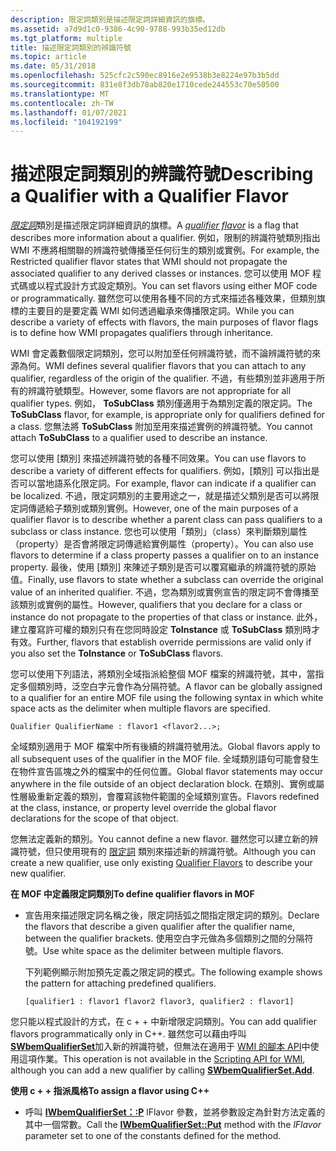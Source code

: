 ```yaml
---
description: 限定詞類別是描述限定詞詳細資訊的旗標。
ms.assetid: a7d9d1c0-9386-4c90-9788-993b35ed12db
ms.tgt_platform: multiple
title: 描述限定詞類別的辨識符號
ms.topic: article
ms.date: 05/31/2018
ms.openlocfilehash: 525cfc2c590ec8916e2e9538b3e8224e97b3b5dd
ms.sourcegitcommit: 831e8f3db78ab820e1710cede244553c70e50500
ms.translationtype: MT
ms.contentlocale: zh-TW
ms.lasthandoff: 01/07/2021
ms.locfileid: "104192199"
---
```

# <a name="describing-a-qualifier-with-a-qualifier-flavor"></a><span data-ttu-id="ef010-103">描述限定詞類別的辨識符號</span><span class="sxs-lookup"><span data-stu-id="ef010-103">Describing a Qualifier with a Qualifier Flavor</span></span>

<span data-ttu-id="ef010-104">[*限定詞*](gloss-q.md)類別是描述限定詞詳細資訊的旗標。</span><span class="sxs-lookup"><span data-stu-id="ef010-104">A [*qualifier flavor*](gloss-q.md) is a flag that describes more information about a qualifier.</span></span> <span data-ttu-id="ef010-105">例如，限制的辨識符號類別指出 WMI 不應將相關聯的辨識符號傳播至任何衍生的類別或實例。</span><span class="sxs-lookup"><span data-stu-id="ef010-105">For example, the Restricted qualifier flavor states that WMI should not propagate the associated qualifier to any derived classes or instances.</span></span> <span data-ttu-id="ef010-106">您可以使用 MOF 程式碼或以程式設計方式設定類別。</span><span class="sxs-lookup"><span data-stu-id="ef010-106">You can set flavors using either MOF code or programmatically.</span></span> <span data-ttu-id="ef010-107">雖然您可以使用各種不同的方式來描述各種效果，但類別旗標的主要目的是要定義 WMI 如何透過繼承來傳播限定詞。</span><span class="sxs-lookup"><span data-stu-id="ef010-107">While you can describe a variety of effects with flavors, the main purposes of flavor flags is to define how WMI propagates qualifiers through inheritance.</span></span>

<span data-ttu-id="ef010-108">WMI 會定義數個限定詞類別，您可以附加至任何辨識符號，而不論辨識符號的來源為何。</span><span class="sxs-lookup"><span data-stu-id="ef010-108">WMI defines several qualifier flavors that you can attach to any qualifier, regardless of the origin of the qualifier.</span></span> <span data-ttu-id="ef010-109">不過，有些類別並非適用于所有的辨識符號類型。</span><span class="sxs-lookup"><span data-stu-id="ef010-109">However, some flavors are not appropriate for all qualifier types.</span></span> <span data-ttu-id="ef010-110">例如， **ToSubClass** 類別僅適用于為類別定義的限定詞。</span><span class="sxs-lookup"><span data-stu-id="ef010-110">The **ToSubClass** flavor, for example, is appropriate only for qualifiers defined for a class.</span></span> <span data-ttu-id="ef010-111">您無法將 **ToSubClass** 附加至用來描述實例的辨識符號。</span><span class="sxs-lookup"><span data-stu-id="ef010-111">You cannot attach **ToSubClass** to a qualifier used to describe an instance.</span></span>

<span data-ttu-id="ef010-112">您可以使用 [類別] 來描述辨識符號的各種不同效果。</span><span class="sxs-lookup"><span data-stu-id="ef010-112">You can use flavors to describe a variety of different effects for qualifiers.</span></span> <span data-ttu-id="ef010-113">例如，[類別] 可以指出是否可以當地語系化限定詞。</span><span class="sxs-lookup"><span data-stu-id="ef010-113">For example, flavor can indicate if a qualifier can be localized.</span></span> <span data-ttu-id="ef010-114">不過，限定詞類別的主要用途之一，就是描述父類別是否可以將限定詞傳遞給子類別或類別實例。</span><span class="sxs-lookup"><span data-stu-id="ef010-114">However, one of the main purposes of a qualifier flavor is to describe whether a parent class can pass qualifiers to a subclass or class instance.</span></span> <span data-ttu-id="ef010-115">您也可以使用「類別」（class）來判斷類別屬性（property）是否會將限定詞傳遞給實例屬性（property）。</span><span class="sxs-lookup"><span data-stu-id="ef010-115">You can also use flavors to determine if a class property passes a qualifier on to an instance property.</span></span> <span data-ttu-id="ef010-116">最後，使用 [類別] 來陳述子類別是否可以覆寫繼承的辨識符號的原始值。</span><span class="sxs-lookup"><span data-stu-id="ef010-116">Finally, use flavors to state whether a subclass can override the original value of an inherited qualifier.</span></span> <span data-ttu-id="ef010-117">不過，您為類別或實例宣告的限定詞不會傳播至該類別或實例的屬性。</span><span class="sxs-lookup"><span data-stu-id="ef010-117">However, qualifiers that you declare for a class or instance do not propagate to the properties of that class or instance.</span></span> <span data-ttu-id="ef010-118">此外，建立覆寫許可權的類別只有在您同時設定 **ToInstance** 或 **ToSubClass** 類別時才有效。</span><span class="sxs-lookup"><span data-stu-id="ef010-118">Further, flavors that establish override permissions are valid only if you also set the **ToInstance** or **ToSubClass** flavors.</span></span>

<span data-ttu-id="ef010-119">您可以使用下列語法，將類別全域指派給整個 MOF 檔案的辨識符號，其中，當指定多個類別時，泛空白字元會作為分隔符號。</span><span class="sxs-lookup"><span data-stu-id="ef010-119">A flavor can be globally assigned to a qualifier for an entire MOF file using the following syntax in which white space acts as the delimiter when multiple flavors are specified.</span></span>

``` syntax
Qualifier QualifierName : flavor1 <flavor2...>;
```

<span data-ttu-id="ef010-120">全域類別適用于 MOF 檔案中所有後續的辨識符號用法。</span><span class="sxs-lookup"><span data-stu-id="ef010-120">Global flavors apply to all subsequent uses of the qualifier in the MOF file.</span></span> <span data-ttu-id="ef010-121">全域類別語句可能會發生在物件宣告區塊之外的檔案中的任何位置。</span><span class="sxs-lookup"><span data-stu-id="ef010-121">Global flavor statements may occur anywhere in the file outside of an object declaration block.</span></span> <span data-ttu-id="ef010-122">在類別、實例或屬性層級重新定義的類別，會覆寫該物件範圍的全域類別宣告。</span><span class="sxs-lookup"><span data-stu-id="ef010-122">Flavors redefined at the class, instance, or property level override the global flavor declarations for the scope of that object.</span></span>

<span data-ttu-id="ef010-123">您無法定義新的類別。</span><span class="sxs-lookup"><span data-stu-id="ef010-123">You cannot define a new flavor.</span></span> <span data-ttu-id="ef010-124">雖然您可以建立新的辨識符號，但只使用現有的 [限定詞](qualifier-flavors.md) 類別來描述新的辨識符號。</span><span class="sxs-lookup"><span data-stu-id="ef010-124">Although you can create a new qualifier, use only existing [Qualifier Flavors](qualifier-flavors.md) to describe your new qualifier.</span></span>

<span data-ttu-id="ef010-125">**在 MOF 中定義限定詞類別**</span><span class="sxs-lookup"><span data-stu-id="ef010-125">**To define qualifier flavors in MOF**</span></span>

-   <span data-ttu-id="ef010-126">宣告用來描述限定詞名稱之後，限定詞括弧之間指定限定詞的類別。</span><span class="sxs-lookup"><span data-stu-id="ef010-126">Declare the flavors that describe a given qualifier after the qualifier name, between the qualifier brackets.</span></span> <span data-ttu-id="ef010-127">使用空白字元做為多個類別之間的分隔符號。</span><span class="sxs-lookup"><span data-stu-id="ef010-127">Use white space as the delimiter between multiple flavors.</span></span>

    <span data-ttu-id="ef010-128">下列範例顯示附加預先定義之限定詞的模式。</span><span class="sxs-lookup"><span data-stu-id="ef010-128">The following example shows the pattern for attaching predefined qualifiers.</span></span>

    ``` syntax
    [qualifier1 : flavor1 flavor2 flavor3, qualifier2 : flavor1]
    ```

<span data-ttu-id="ef010-129">您只能以程式設計的方式，在 c + + 中新增限定詞類別。</span><span class="sxs-lookup"><span data-stu-id="ef010-129">You can add qualifier flavors programmatically only in C++.</span></span> <span data-ttu-id="ef010-130">雖然您可以藉由呼叫 [**SWbemQualifierSet**](swbemqualifierset-add.md)加入新的辨識符號，但無法在適用于 [WMI 的腳本 API](scripting-api-for-wmi.md)中使用這項作業。</span><span class="sxs-lookup"><span data-stu-id="ef010-130">This operation is not available in the [Scripting API for WMI](scripting-api-for-wmi.md), although you can add a new qualifier by calling [**SWbemQualifierSet.Add**](swbemqualifierset-add.md).</span></span>

<span data-ttu-id="ef010-131">**使用 c + + 指派風格**</span><span class="sxs-lookup"><span data-stu-id="ef010-131">**To assign a flavor using C++**</span></span>

-   <span data-ttu-id="ef010-132">呼叫 [**IWbemQualifierSet：:P**](/windows/desktop/api/Wbemcli/nf-wbemcli-iwbemqualifierset-put) lFlavor 參數，並將參數設定為針對方法定義的其中一個常數。</span><span class="sxs-lookup"><span data-stu-id="ef010-132">Call the [**IWbemQualifierSet::Put**](/windows/desktop/api/Wbemcli/nf-wbemcli-iwbemqualifierset-put) method with the *lFlavor* parameter set to one of the constants defined for the method.</span></span>

 

 



